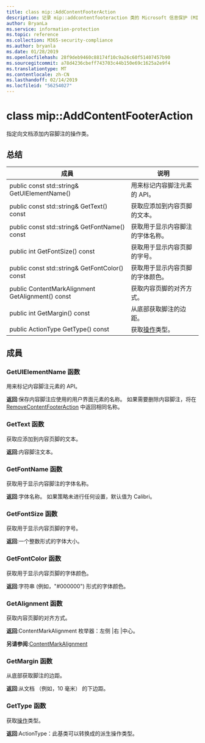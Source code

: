```yaml
---
title: class mip::AddContentFooterAction
description: 记录 mip::addcontentfooteraction 类的 Microsoft 信息保护 (MIP) SDK。
author: BryanLa
ms.service: information-protection
ms.topic: reference
ms.collection: M365-security-compliance
ms.author: bryanla
ms.date: 01/28/2019
ms.openlocfilehash: 28f9deb9460c88174f10c9a26c60f51407457b90
ms.sourcegitcommit: a78d4236cbeff743703c44b150e69c1625a2e9f4
ms.translationtype: MT
ms.contentlocale: zh-CN
ms.lasthandoff: 02/14/2019
ms.locfileid: "56254027"
---
```

# <a name="class-mipaddcontentfooteraction"></a>class mip::AddContentFooterAction 
指定向文档添加内容脚注的操作类。
  
## <a name="summary"></a>总结
 成員                        | 说明                                
--------------------------------|---------------------------------------------
public const std::string& GetUIElementName()  |  用来标记内容脚注元素的 API。
public const std::string& GetText() const  |  获取应添加到内容页脚的文本。
public const std::string& GetFontName() const  |  获取用于显示内容脚注的字体名称。
public int GetFontSize() const  |  获取用于显示内容页脚的字号。
public const std::string& GetFontColor() const  |  获取用于显示内容页脚的字体颜色。
public ContentMarkAlignment GetAlignment() const  |  获取内容页脚的对齐方式。
public int GetMargin() const  |  从底部获取脚注的边距。
public ActionType GetType() const  |  获取[操作](class_mip_action.md)类型。
  
## <a name="members"></a>成員
  
### <a name="getuielementname-function"></a>GetUIElementName 函数
用来标记内容脚注元素的 API。

  
**返回**:保存内容脚注应使用的用户界面元素的名称。 如果需要删除内容脚注，将在 [RemoveContentFooterAction](class_mip_removecontentfooteraction.md) 中返回相同名称。
  
### <a name="gettext-function"></a>GetText 函数
获取应添加到内容页脚的文本。

  
**返回**:内容脚注文本。
  
### <a name="getfontname-function"></a>GetFontName 函数
获取用于显示内容脚注的字体名称。

  
**返回**:字体名称。 如果策略未进行任何设置，默认值为 Calibri。
  
### <a name="getfontsize-function"></a>GetFontSize 函数
获取用于显示内容页脚的字号。

  
**返回**:一个整数形式的字体大小。
  
### <a name="getfontcolor-function"></a>GetFontColor 函数
获取用于显示内容页脚的字体颜色。

  
**返回**:字符串 (例如，"#000000") 形式的字体颜色。
  
### <a name="getalignment-function"></a>GetAlignment 函数
获取内容页脚的对齐方式。

  
**返回**:ContentMarkAlignment 枚举器：左侧 |右 |中心。 
  
**另请参阅**:[ContentMarkAlignment](mip-enums-and-structs.md#contentmarkalignment-enum)
  
### <a name="getmargin-function"></a>GetMargin 函数
从底部获取脚注的边距。

  
**返回**:从文档 （例如，10 毫米） 的下边距。
  
### <a name="gettype-function"></a>GetType 函数
获取[操作](class_mip_action.md)类型。

  
**返回**:ActionType：此基类可以转换成的派生操作类型。
